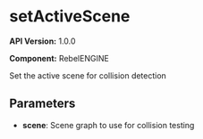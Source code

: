 # setActiveScene

**API Version:** 1.0.0

**Component:** RebelENGINE

Set the active scene for collision detection

## Parameters

- **scene**: Scene graph to use for collision testing

